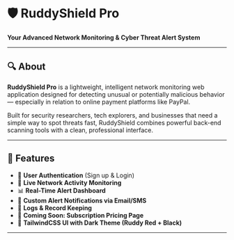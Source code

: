 # 🛡️ RuddyShield Pro  
**Your Advanced Network Monitoring & Cyber Threat Alert System**

---

## 🔍 About

**RuddyShield Pro** is a lightweight, intelligent network monitoring web application designed for detecting unusual or potentially malicious behavior — especially in relation to online payment platforms like PayPal.  

Built for security researchers, tech explorers, and businesses that need a simple way to spot threats fast, RuddyShield combines powerful back-end scanning tools with a clean, professional interface.

---

## 🎯 Features

- 🔐 **User Authentication** (Sign up & Login)
- 📡 **Live Network Activity Monitoring**
- 📊 **Real-Time Alert Dashboard**
- 💬 **Custom Alert Notifications via Email/SMS**
- 💾 **Logs & Record Keeping**
- 💸 **Coming Soon: Subscription Pricing Page**
- 🎨 **TailwindCSS UI with Dark Theme (Ruddy Red + Black)**

---


